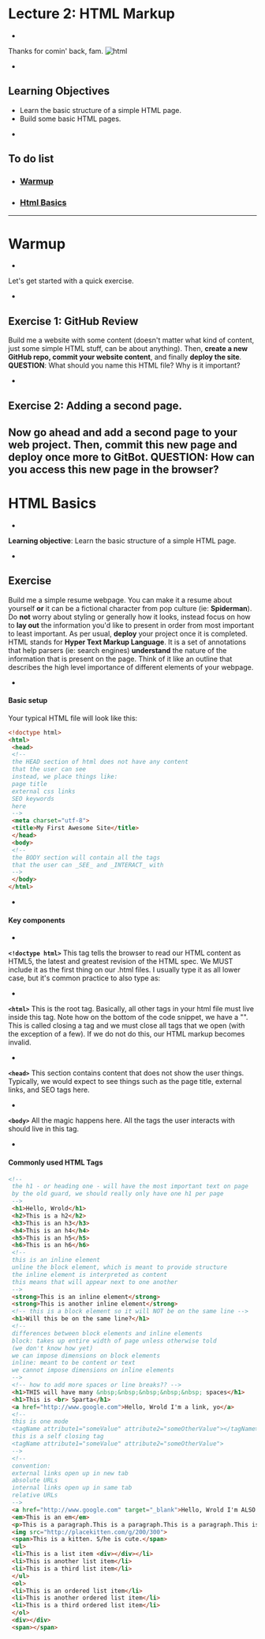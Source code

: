 # Lecture 2: HTML Markup

-

Thanks for comin' back, fam.
![html](https://media3.giphy.com/media/sWrDT2OqxJ3Fu/giphy.gif)

-

## Learning Objectives
* Learn the basic structure of a simple HTML page.
* Build some basic HTML pages.

-

## To do list
* ### [Warmup](#warmup)
* ### [Html Basics](#html-basics)
---
# Warmup

-

Let's get started with a quick exercise.

-

## Exercise 1: GitHub Review
Build me a website with some content (doesn't matter what kind of content, just some simple HTML stuff, can be about anything).
Then, **create a new GitHub repo, commit your website content**, and finally **deploy the site**.
**QUESTION**: What should you name this HTML file? Why is it important?

-

## Exercise 2: Adding a second page.
Now go ahead and add a second page to your web project.
Then, **commit this new page** and **deploy once more to GitBot**.
**QUESTION**: How can you access this new page in the browser?
---
# HTML Basics

-

**Learning objective**: Learn the basic structure of a simple HTML page.

-

## Exercise
Build me a simple resume webpage. You can make it a resume about yourself **or** it can be a fictional character from pop culture (ie: **Spiderman**). Do **not** worry about styling or generally how it looks, instead focus on how to **lay out** the information you'd like to present in order from most important to least important.
As per usual, **deploy** your project once it is completed. 
HTML stands for **Hyper Text Markup Language**. It is a set of annotations that help parsers (ie: search engines) **understand** the nature of the information that is present on the page.
Think of it like an outline that describes the high level importance of different elements of your webpage.

-

#### Basic setup
Your typical HTML file will look like this:
```html
<!doctype html>
<html>
 <head>
 <!--
 the HEAD section of html does not have any content
 that the user can see
 instead, we place things like:
 page title
 external css links
 SEO keywords
 here
 -->
 <meta charset="utf-8">
 <title>My First Awesome Site</title>
 </head>
 <body>
 <!--
 the BODY section will contain all the tags
 that the user can _SEE_ and _INTERACT_ with
 -->
 </body>
</html>
```

-

#### Key components

-

**`<!doctype html>`**
This tag tells the browser to read our HTML content as HTML5, the latest and greatest revision of the HTML spec. We MUST include it as the first thing on our .html files. I usually type it as all lower case, but it's common practice to also type as: <!DOCTYPE html>

-

**`<html>`**
This is the root tag. Basically, all other tags in your html file must live inside this tag. Note how on the bottom of the code snippet, we have a "". This is called closing a tag and we must close all tags that we open (with the exception of a few). If we do not do this, our HTML markup becomes invalid.

-

**`<head>`**
This section contains content that does not show the user things. Typically, we would expect to see things such as the page title, external links, and SEO tags here.

-

**`<body>`**
All the magic happens here. All the tags the user interacts with should live in this tag.

-

#### Commonly used HTML Tags
```html
<!--
 the h1 - or heading one - will have the most important text on page 
 by the old guard, we should really only have one h1 per page
 -->
 <h1>Hello, Wrold</h1>
 <h2>This is a h2</h2>
 <h3>This is an h3</h3>
 <h4>This is an h4</h4>
 <h5>This is an h5</h5>
 <h6>This is an h6</h6> 
 <!--
 this is an inline element
 unline the block element, which is meant to provide structure
 the inline element is interpreted as content
 this means that will appear next to one another
 -->
 <strong>This is an inline element</strong>
 <strong>This is another inline element</strong>
 <!-- this is a block element so it will NOT be on the same line -->
 <h1>Will this be on the same line?</h1>
 <!-- 
 differences between block elements and inline elements
 block: takes up entire width of page unless otherwise told 
 (we don't know how yet)
 we can impose dimensions on block elements
 inline: meant to be content or text
 we cannot impose dimensions on inline elements 
 -->
 <!-- how to add more spaces or line breaks?? -->
 <h1>THIS will have many &nbsp;&nbsp;&nbsp;&nbsp;&nbsp; spaces</h1>
 <h1>This is <br> Sparta</h1>
 <a href="http://www.google.com">Hello, Wrold I'm a link, yo</a>
 <!--
 this is one mode
 <tagName attribute1="someValue" attribute2="someOtherValue"></tagName>
 this is a self closing tag
 <tagName attribute1="someValue" attribute2="someOtherValue">
 --> 
 <!--
 convention: 
 external links open up in new tab
 absolute URLs
 internal links open up in same tab
 relative URLs
 -->
 <a href="http://www.google.com" target="_blank">Hello, Wrold I'm ALSO a link, yo</a>
 <em>This is an em</em>
 <p>This is a paragraph.This is a paragraph.This is a paragraph.This is a paragraph.This is a paragraph.This is a paragraph.This is a paragraph.This is a paragraph.This is a paragraph.This is a paragraph.This is a paragraph.This is a paragraph.This is a paragraph.This is a paragraph.This is a paragraph.This is a paragraph.This is a paragraph.This is a paragraph.This is a paragraph.</p>
 <img src="http://placekitten.com/g/200/300">
 <span>This is a kitten. S/he is cute.</span>
 <ul>
 <li>This is a list item <div></div></li>
 <li>This is another list item</li>
 <li>This is a third list item</li>
 </ul>
 <ol>
 <li>This is an ordered list item</li>
 <li>This is another ordered list item</li>
 <li>This is a third ordered list item</li>
 </ol>
 <div></div>
 <span></span>
```
